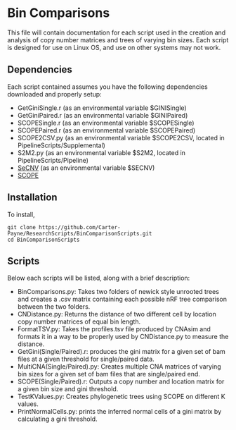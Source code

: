 # Bin Comparisons
This file will contain documentation for each script used in the creation and analysis of copy number matrices and trees of varying bin sizes. Each script is designed for use on Linux OS, and use on other systems may not work.
## Dependencies
Each script contained assumes you have the following dependencies downloaded and properly setup:
* GetGiniSingle.r (as an environmental variable $GINISingle)
* GetGiniPaired.r (as an environmental variable $GINIPaired)
* SCOPESingle.r (as an environmental variable $SCOPESingle)
* SCOPEPaired.r (as an environmental variable $SCOPEPaired)
* SCOPE2CSV.py (as an environmental variable $SCOPE2CSV, located in PipelineScripts/Supplemental)
* S2M2.py (as an environmental variable $S2M2, located in PipelineScripts/Pipeline)
* [SeCNV](https://github.com/deepomicslab/SeCNV) (as an environmental variable $SECNV)
* [SCOPE](https://bioconductor.org/packages/release/bioc/html/SCOPE.html)
## Installation
To install,
```
git clone https://github.com/Carter-Payne/ResearchScripts/BinComparisonScripts.git
cd BinComparisonScripts
```
## Scripts
Below each scripts will be listed, along with a brief description:
* BinComparisons.py: Takes two folders of newick style unrooted trees and creates a .csv matrix containing each possible nRF tree comparison between the two folders.
* CNDistance.py: Returns the  distance of two different cell by location copy number matrices of equal bin length.
* FormatTSV.py: Takes the profiles.tsv file produced by CNAsim and formats it in a way to be properly used by CNDistance.py to measure the distance.
* GetGini(Single/Paired).r: produces the gini matrix for a given set of bam files at a given threshold for single/paired data.
* MultiCNA(Single/Paired).py: Creates multiple CNA matrices of varying bin sizes for a given set of bam files that are single/paired end.
* SCOPE(Single/Paired).r: Outputs a copy number and location matrix for a given bin size and gini threshold.
* TestKValues.py: Creates phylogenetic trees using SCOPE on different K values.
* PrintNormalCells.py: prints the inferred normal cells of a gini matrix by calculating a gini threshold.
